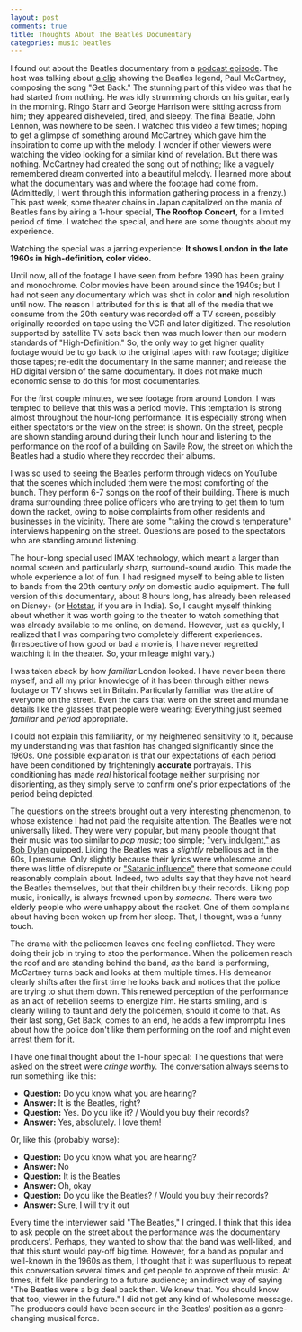 ```yaml
---
layout: post
comments: true
title: Thoughts About The Beatles Documentary
categories: music beatles
---
```


I found out about the Beatles documentary from a [podcast episode](https://www.thisamericanlife.org/756/but-i-did-everything-right). The host was talking about [a clip](https://www.youtube.com/watch?v=07q95KiVguc)
showing the Beatles legend, Paul McCartney, composing the song "Get Back." The stunning part of this
video was that he had started from nothing. He was idly strumming chords on his guitar, early in the
morning. Ringo Starr and George Harrison were sitting across from him; they appeared disheveled,
tired, and sleepy. The final Beatle, John Lennon, was nowhere to be seen. I watched this video a few
times; hoping to get a glimpse of something around McCartney which gave him the inspiration to come
up with the melody. I wonder if other viewers were watching the video looking for a similar kind of
revelation. But there was nothing. McCartney had created the song out of nothing; like a vaguely
remembered dream converted into a beautiful melody. I learned more about what the documentary was
and where the footage had come from. (Admittedly, I went through this information gathering process
in a frenzy.) This past week, some theater chains in Japan capitalized on the mania of Beatles fans
by airing a 1-hour special, **The Rooftop Concert**, for a limited period of time. I watched the
special, and here are some thoughts about my experience.

<!--more-->

Watching the special was a jarring experience: **It shows London in the late 1960s in
high-definition, color video.**

Until now, all of the footage I have seen from before 1990 has been grainy and monochrome. Color
movies have been around since the 1940s; but I had not seen any documentary which was shot in color
**and** high resolution until now. The reason I attributed for this is that all of the media that we
consume from the 20th century was recorded off a TV screen, possibly originally recorded on tape
using the VCR and later digitized. The resolution supported by satellite TV sets back then was much
lower than our modern standards of "High-Definition." So, the only way to get higher quality footage
would be to go back to the original tapes with raw footage; digitize those tapes; re-edit the
documentary in the same manner; and release the HD digital version of the same documentary. It does
not make much economic sense to do this for most documentaries.

For the first couple minutes, we see footage from around London. I was tempted to believe that this
was a period movie. This temptation is strong almost throughout the hour-long performance. It is
especially strong when either spectators or the view on the street is shown. On the street, people
are shown standing around during their lunch hour and listening to the performance on the roof of a
building on Savile Row, the street on which the Beatles had a studio where they recorded their
albums.

I was so used to seeing the Beatles perform through videos on YouTube that the scenes which included
them were the most comforting of the bunch. They perform 6-7 songs on the roof of their
building. There is much drama surrounding three police officers who are trying to get them to turn
down the racket, owing to noise complaints from other residents and businesses in the
vicinity. There are some "taking the crowd's temperature" interviews happening on the
street. Questions are posed to the spectators who are standing around listening.

The hour-long special used IMAX technology, which meant a larger than normal screen and particularly
sharp, surround-sound audio. This made the whole experience a lot of fun. I had resigned myself to
being able to listen to bands from the 20th century _only_ on domestic audio equipment. The full
version of this documentary, about 8 hours long, has already been released on Disney+ (or [Hotstar](https://www.hotstar.com/id/tv/the-beatles-get-back/1260073692),
if you are in India). So, I caught myself thinking about whether it was worth going to the theater
to watch something that was already available to me online, on demand.  However, just as quickly, I
realized that I was comparing two completely different experiences.  (Irrespective of how good or
bad a movie is, I have never regretted watching it in the theater. So, your mileage might vary.)

I was taken aback by how _familiar_ London looked. I have never been there myself, and all my prior
knowledge of it has been through either news footage or TV shows set in Britain. Particularly
familiar was the attire of everyone on the street. Even the cars that were on the street and mundane
details like the glasses that people were wearing: Everything just seemed _familiar_ and _period_
appropriate.

I could not explain this familiarity, or my heightened sensitivity to it, because my understanding
was that fashion has changed significantly since the 1960s. One possible explanation is that our
expectations of each period have been conditioned by frighteningly **accurate** portrayals. This
conditioning has made _real_ historical footage neither surprising nor disorienting, as they simply
serve to confirm one's prior expectations of the period being depicted.

The questions on the streets brought out a very interesting phenomenon, to whose existence I had not
paid the requisite attention. The Beatles were not universally liked. They were very popular, but
many people thought that their music was too similar to _pop music_; too simple; ["very indulgent,"
as Bob Dylan](https://www.youtube.com/watch?v=In6gCrGeZfA) quipped. Liking the Beatles was a _slightly_ rebellious act in the 60s, I presume. Only
slightly because their lyrics were wholesome and there was little of disrepute or ["Satanic
influence"](https://www.youtube.com/watch?v=v9gLmBgUTV4) there that someone could reasonably complain about. Indeed, two adults say that they have
not heard the Beatles themselves, but that their children buy their records. Liking pop music,
ironically, is always frowned upon by _someone._ There were two elderly people who were unhappy
about the racket. One of them complains about having been woken up from her sleep. That, I thought,
was a funny touch.

The drama with the policemen leaves one feeling conflicted. They were doing their job in trying to
stop the performance. When the policemen reach the roof and are standing behind the band, _as_ the
band is performing, McCartney turns back and looks at them multiple times. His demeanor clearly
shifts after the first time he looks back and notices that the police are trying to shut them
down. This renewed perception of the performance as an act of rebellion seems to energize him. He
starts smiling, and is clearly willing to taunt and defy the policemen, should it come to that. As
their last song, Get Back, comes to an end, he adds a few impromptu lines about how the police don't
like them performing on the roof and might even arrest them for it.

I have one final thought about the 1-hour special: The questions that were asked on the street were
_cringe worthy._ The conversation always seems to run something like this:

-   **Question:** Do you know what you are hearing?
-   **Answer:** It is the Beatles, right?
-   **Question:** Yes. Do you like it? / Would you buy their records?
-   **Answer:** Yes, absolutely. I love them!

Or, like this (probably worse):

-   **Question:** Do you know what you are hearing?
-   **Answer:** No
-   **Question:** It is the Beatles
-   **Answer:** Oh, okay
-   **Question:** Do you like the Beatles? / Would you buy their records?
-   **Answer:** Sure, I will try it out

Every time the interviewer said "The Beatles," I cringed. I think that this idea to ask people on
the street about the performance was the documentary producers'. Perhaps, they wanted to show that
the band was well-liked, and that this stunt would pay-off big time. However, for a band as popular
and well-known in the 1960s as them, I thought that it was superfluous to repeat this conversation
several times and get people to approve of their music. At times, it felt like pandering to a future
audience; an indirect way of saying "The Beatles were a big deal back then. We knew that. You should
know that too, viewer in the future." I did not get any kind of wholesome message. The producers
could have been secure in the Beatles' position as a genre-changing musical force.
